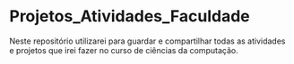 # Projetos_Atividades_Faculdade
 Neste repositório utilizarei para guardar e compartilhar todas as atividades e projetos que irei fazer no curso de ciências da computação.
